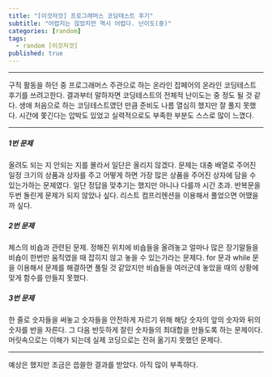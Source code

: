 ```yaml
---
title: "[이것저것] 프로그래머스 코딩테스트 후기"
subtitle: "어렵지는 않았지만 역시 어렵다. 난이도(중)"
categories: [random]
tags:
  - random [이것저것]
published: true
---
```


***
구직 활동을 하던 중 프로그래머스 주관으로 하는 온라인 잡페어의 온라인 코딩테스트 후기를 쓰려고한다. 결과부터 말하자면 코딩테스트의 전체적 난이도는 중 정도 될 것 같다. 생애 처음으로 하는 코딩테스트였던 만큼 준비도 나름 열심히 했지만 잘 풀지 못했다. 시간에 쫓긴다는 압박도 있었고 실력적으로도 부족한 부분도 스스로 많이 느꼈다.

***

##### 1번 문제
올려도 되는 지 안되는 지를 몰라서 일단은 올리지 않겠다. 문제는 대충 배열로 주어진 일정 크기의 상품과 상자를 주고 어떻게 하면 가장 많은 상품을 주어진 상자에 담을 수 있는가하는 문제였다. 일단 정답을 맞추기는 했지만 아니나 다를까 시간 초과. 반복문을 두번 돌린게 문제가 되지 않았나 싶다. 리스트 컴프리헨션을 이용해서 풀었으면 어땠을까 싶다.

##### 2번 문제
체스의 비숍과 관련된 문제. 정해진 위치에 비숍들을 올려놓고 얼마나 많은 장기말들을 비숍이 한번만 움직였을 때 잡히지 않고 놓을 수 있는가라는 문제다. for 문과 while 문을 이용해서 문제를 해결하면 풀릴 것 같았지만 비숍들을 여러군데 놓았을 때의 상황에 맞게 함수를 만들지 못했다.

##### 3번 문제
한 줄로 숫자들을 써놓고 숫자들을 안전하게 자르기 위해 해당 숫자의 앞의 숫자와 뒤의 숫자를 반을 자른다. 그 다음 반듯하게 잘린 숫자들의 최대합을 만들도록 하는 문제이다. 머릿속으로는 이해가 되는데 실제 코딩으로는 전혀 옮기지 못했던 문제다.

***
예상은 했지만 조금은 씁쓸한 결과를 받았다. 아직 많이 부족하다.
